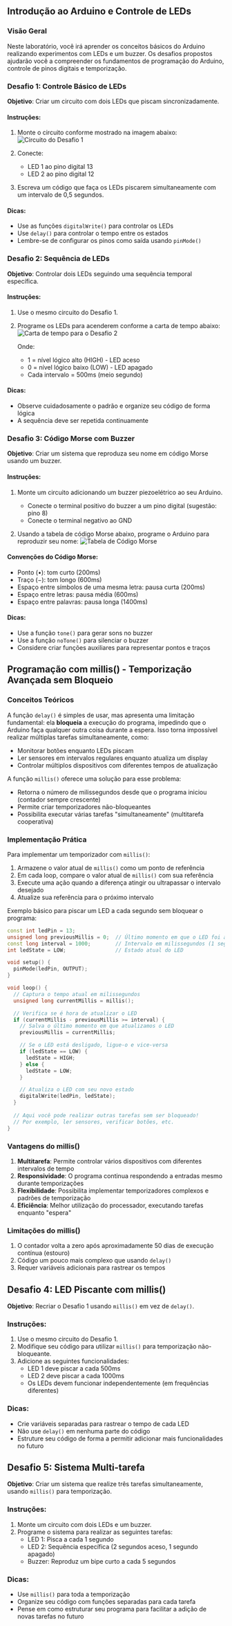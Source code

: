 ## Introdução ao Arduino e Controle de LEDs

### Visão Geral
Neste laboratório, você irá aprender os conceitos básicos do Arduino realizando experimentos com LEDs e um buzzer. Os desafios propostos ajudarão você a compreender os fundamentos de programação do Arduino, controle de pinos digitais e temporização.


### Desafio 1: Controle Básico de LEDs

**Objetivo**: Criar um circuito com dois LEDs que piscam sincronizadamente.

#### Instruções:
1. Monte o circuito conforme mostrado na imagem abaixo:
   ![Circuito do Desafio 1](lab1-desafio1.png)

2. Conecte:
   - LED 1 ao pino digital 13
   - LED 2 ao pino digital 12
   
3. Escreva um código que faça os LEDs piscarem simultaneamente com um intervalo de 0,5 segundos.

#### Dicas:
- Use as funções `digitalWrite()` para controlar os LEDs
- Use `delay()` para controlar o tempo entre os estados
- Lembre-se de configurar os pinos como saída usando `pinMode()`

### Desafio 2: Sequência de LEDs

**Objetivo**: Controlar dois LEDs seguindo uma sequência temporal específica.

#### Instruções:
1. Use o mesmo circuito do Desafio 1.

2. Programe os LEDs para acenderem conforme a carta de tempo abaixo:
   ![Carta de tempo para o Desafio 2](lab1-desafio2.png)

   Onde:
   - 1 = nível lógico alto (HIGH) - LED aceso
   - 0 = nível lógico baixo (LOW) - LED apagado
   - Cada intervalo = 500ms (meio segundo)

#### Dicas:
- Observe cuidadosamente o padrão e organize seu código de forma lógica
- A sequência deve ser repetida continuamente

### Desafio 3: Código Morse com Buzzer

**Objetivo**: Criar um sistema que reproduza seu nome em código Morse usando um buzzer.

#### Instruções:
1. Monte um circuito adicionando um buzzer piezoelétrico ao seu Arduino.
   - Conecte o terminal positivo do buzzer a um pino digital (sugestão: pino 8)
   - Conecte o terminal negativo ao GND

2. Usando a tabela de código Morse abaixo, programe o Arduino para reproduzir seu nome:
   ![Tabela de Código Morse](lab1-desafio3.png)

#### Convenções do Código Morse:
- Ponto (•): tom curto (200ms)
- Traço (−): tom longo (600ms)
- Espaço entre símbolos de uma mesma letra: pausa curta (200ms)
- Espaço entre letras: pausa média (600ms)
- Espaço entre palavras: pausa longa (1400ms)

#### Dicas:
- Use a função `tone()` para gerar sons no buzzer
- Use a função `noTone()` para silenciar o buzzer
- Considere criar funções auxiliares para representar pontos e traços

## Programação com millis() - Temporização Avançada sem Bloqueio

### Conceitos Teóricos

A função `delay()` é simples de usar, mas apresenta uma limitação fundamental: ela **bloqueia** a execução do programa, impedindo que o Arduino faça qualquer outra coisa durante a espera. Isso torna impossível realizar múltiplas tarefas simultaneamente, como:

- Monitorar botões enquanto LEDs piscam
- Ler sensores em intervalos regulares enquanto atualiza um display
- Controlar múltiplos dispositivos com diferentes tempos de atualização

A função `millis()` oferece uma solução para esse problema:

- Retorna o número de milissegundos desde que o programa iniciou (contador sempre crescente)
- Permite criar temporizadores não-bloqueantes
- Possibilita executar várias tarefas "simultaneamente" (multitarefa cooperativa)

### Implementação Prática

Para implementar um temporizador com `millis()`:

1. Armazene o valor atual de `millis()` como um ponto de referência
2. Em cada loop, compare o valor atual de `millis()` com sua referência
3. Execute uma ação quando a diferença atingir ou ultrapassar o intervalo desejado
4. Atualize sua referência para o próximo intervalo

Exemplo básico para piscar um LED a cada segundo sem bloquear o programa:

```cpp
const int ledPin = 13;
unsigned long previousMillis = 0;  // Último momento em que o LED foi atualizado
const long interval = 1000;        // Intervalo em milissegundos (1 segundo)
int ledState = LOW;                // Estado atual do LED

void setup() {
  pinMode(ledPin, OUTPUT);
}

void loop() {
  // Captura o tempo atual em milissegundos
  unsigned long currentMillis = millis();

  // Verifica se é hora de atualizar o LED
  if (currentMillis - previousMillis >= interval) {
    // Salva o último momento em que atualizamos o LED
    previousMillis = currentMillis;

    // Se o LED está desligado, ligue-o e vice-versa
    if (ledState == LOW) {
      ledState = HIGH;
    } else {
      ledState = LOW;
    }

    // Atualiza o LED com seu novo estado
    digitalWrite(ledPin, ledState);
  }
  
  // Aqui você pode realizar outras tarefas sem ser bloqueado!
  // Por exemplo, ler sensores, verificar botões, etc.
}
```

### Vantagens do millis()

1. **Multitarefa**: Permite controlar vários dispositivos com diferentes intervalos de tempo
2. **Responsividade**: O programa continua respondendo a entradas mesmo durante temporizações
3. **Flexibilidade**: Possibilita implementar temporizadores complexos e padrões de temporização
4. **Eficiência**: Melhor utilização do processador, executando tarefas enquanto "espera"

### Limitações do millis()

1. O contador volta a zero após aproximadamente 50 dias de execução contínua (estouro)
2. Código um pouco mais complexo que usando `delay()`
3. Requer variáveis adicionais para rastrear os tempos

## Desafio 4: LED Piscante com millis()

**Objetivo**: Recriar o Desafio 1 usando `millis()` em vez de `delay()`.

### Instruções:
1. Use o mesmo circuito do Desafio 1.
2. Modifique seu código para utilizar `millis()` para temporização não-bloqueante.
3. Adicione as seguintes funcionalidades:
   - LED 1 deve piscar a cada 500ms
   - LED 2 deve piscar a cada 1000ms
   - Os LEDs devem funcionar independentemente (em frequências diferentes)

### Dicas:
- Crie variáveis separadas para rastrear o tempo de cada LED
- Não use `delay()` em nenhuma parte do código
- Estruture seu código de forma a permitir adicionar mais funcionalidades no futuro

## Desafio 5: Sistema Multi-tarefa

**Objetivo**: Criar um sistema que realize três tarefas simultaneamente, usando `millis()` para temporização.

### Instruções:
1. Monte um circuito com dois LEDs e um buzzer.
2. Programe o sistema para realizar as seguintes tarefas:
   - LED 1: Pisca a cada 1 segundo
   - LED 2: Sequência específica (2 segundos aceso, 1 segundo apagado)
   - Buzzer: Reproduz um bipe curto a cada 5 segundos

### Dicas:
- Use `millis()` para toda a temporização
- Organize seu código com funções separadas para cada tarefa
- Pense em como estruturar seu programa para facilitar a adição de novas tarefas no futuro
